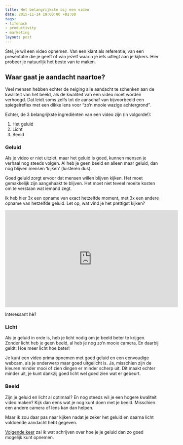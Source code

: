 ```yaml
---
title: Het belangrijkste bij een video
date: 2015-11-14 10:00:00 +01:00
tags:
- lifehack
- productivity
- marketing
layout: post
---
```


Stel, je wil een video opnemen. Van een klant als referentie, van een presentatie die je geeft of van jezelf waarin je iets uitlegt aan je kijkers. Hier probeer je natuurlijk het beste van te maken.

## Waar gaat je aandacht naartoe?
Veel mensen hebben echter de neiging alle aandacht te schenken aan de kwaliteit van het beeld, als de kwaliteit van een video moet worden verhoogd. Dat leidt soms zelfs tot de aanschaf van bijvoorbeeld een spiegelreflex met een dikke lens voor “zo’n mooie wazige achtergrond”.

Echter, de 3 belangrijkste ingrediënten van een video zijn (in volgorde!):

1. Het geluid
2. Licht
3. Beeld

### Geluid
Als je video er niet uitziet, maar het geluid is goed, kunnen mensen je verhaal nog steeds volgen. Al heb je geen beeld en alleen maar geluid, dan nog blijven mensen ‘kijken’ (luisteren dus).

Goed geluid zorgt ervoor dat mensen willen blijven kijken. Het moet gemakkelijk zijn aangehaakt te blijven. Het moet niet teveel moeite kosten om te verstaan wat iemand zegt.

Ik heb hier 3x een opname van exact hetzelfde moment, met 3x een andere opname van hetzelfde geluid. Let op, wat vind je het prettigst kijken?

<iframe width="560" height="315" src="https://www.youtube.com/embed/oLfQyIdyO1E" frameborder="0" allowfullscreen></iframe>

Interessant hè?

### Licht
Als je geluid in orde is, heb je licht nodig om je beeld beter te krijgen. Zonder licht heb je geen beeld, al heb je nog zo’n mooie camera. En daarbij geldt: Hoe meer licht hoe beter!

Je kunt een video prima opnemen met goed geluid en een eenvoudige webcam, als je onderwerp maar goed uitgelicht is. Ja, misschien zijn de kleuren minder mooi of zien dingen er minder scherp uit. Dit maakt echter minder uit, je kunt dankzij goed licht wel goed zien wat er gebeurt.

### Beeld
Zijn je geluid en licht al optimaal? En nog steeds wil je een hogere kwaliteit video maken? Kijk dan eens wat je nog kunt doen met je beeld. Misschien een andere camera of lens kan dan helpen.

Maar ik zou daar pas naar kijken nadat je zeker het geluid en daarna licht voldoende aandacht hebt gegeven.

[Volgende keer](/geluid-bij-een-video/) zal ik wat schrijven over hoe je je geluid dan zo goed mogelijk kunt opnemen.
